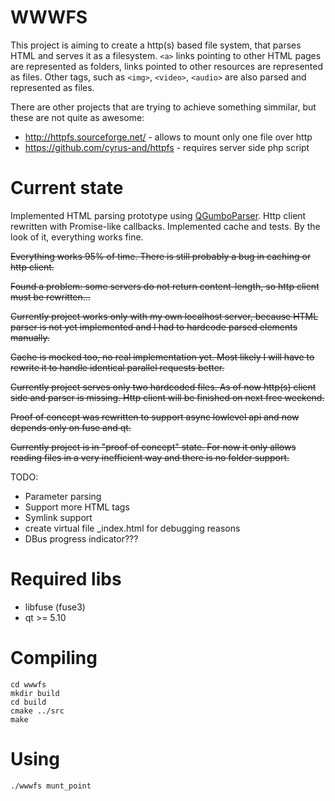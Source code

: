 # WWWFS

This project is aiming to create a http(s) based file system, that parses HTML and serves it as a filesystem. 
`<a>` links pointing to other HTML pages are represented as folders, links pointed to other resources are represented as files. Other tags, such as `<img>`, `<video>`, `<audio>` are also parsed and represented as files.

There are other projects that are trying to achieve something simmilar, but these are not quite as awesome:
* http://httpfs.sourceforge.net/ - allows to mount only one file over http
* https://github.com/cyrus-and/httpfs - requires server side php script

# Current state

Implemented HTML parsing prototype using [QGumboParser](https://github.com/lagner/QGumboParser). Http client rewritten with Promise-like callbacks. Implemented cache and tests. By the look of it, everything works fine.

~~Everything works 95% of time. There is still probably a bug in caching or http client.~~

~~Found a problem: some servers do not return content-length, so http client must be rewritten...~~

~~Currently project works only with my own localhost server, because HTML parser is not yet implemented and I had to hardcode parsed elements manually.~~

~~Cache is mocked too, no real implementation yet. Most likely I will have to rewrite it to handle identical parallel requests better.~~

~~Currently project serves only two hardcoded files. As of now http(s) client side and parser is missing. Http client will be finished on next free weekend.~~

~~Proof of concept was rewritten to support async lowlevel api and now depends only on fuse and qt.~~

~~Currently project is in "proof of concept" state. For now it only allows reading files in a very inefficient way and there is no folder support.~~

TODO:
* Parameter parsing
* Support more HTML tags
* Symlink support
* create virtual file _index.html for debugging reasons
* DBus progress indicator???

# Required libs
* libfuse (fuse3)
* qt >= 5.10

# Compiling
```
cd wwwfs
mkdir build
cd build
cmake ../src
make
```

# Using
```
./wwwfs munt_point
```

